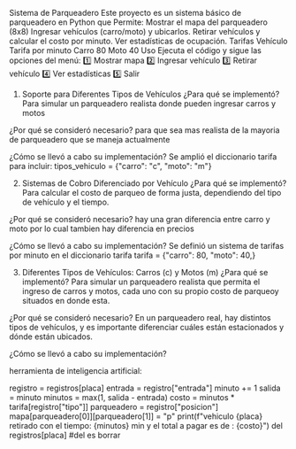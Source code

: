 Sistema de Parqueadero
Este proyecto es un sistema básico de parqueadero en Python que Permite:
Mostrar el mapa del parqueadero (8x8)
Ingresar vehículos (carro/moto) y ubicarlos.
Retirar vehículos y calcular el costo por minuto.
Ver estadísticas de ocupación.
Tarifas
Vehículo	Tarifa por minuto
Carro	80
Moto	40
Uso
Ejecuta el código y sigue las opciones del menú:
1️⃣ Mostrar mapa
2️⃣ Ingresar vehículo
3️⃣ Retirar vehículo
4️⃣ Ver estadísticas
5️⃣ Salir



 1.  Soporte para Diferentes Tipos de Vehículos
¿Para qué se implementó?
Para simular un parqueadero realista donde pueden ingresar carros y motos

¿Por qué se consideró necesario?
para que sea mas realista de la mayoria de parqueadero que se maneja actualmente

¿Cómo se llevó a cabo su implementación?
Se amplió el diccionario tarifa para incluir:
tipos_vehiculo = {"carro": "c", "moto": "m"}



2.  Sistemas de Cobro Diferenciado por Vehículo
¿Para qué se implementó?
Para calcular el costo de parqueo de forma justa, dependiendo del tipo de vehículo y el tiempo.

¿Por qué se consideró necesario?
hay una gran diferencia entre carro y moto por lo cual tambien hay diferencia en precios

¿Cómo se llevó a cabo su implementación?
Se definió un sistema de tarifas por minuto en el diccionario tarifa
tarifa = {"carro": 80, "moto": 40,}

3. Diferentes Tipos de Vehículos: Carros (c) y Motos (m)
¿Para qué se implementó?
Para simular un parqueadero realista que permita el ingreso de carros y motos, cada uno con su propio costo de parqueoy situados en donde esta.

¿Por qué se consideró necesario?
En un parqueadero real, hay distintos tipos de vehículos, y es importante diferenciar cuáles están estacionados y dónde están ubicados.

¿Cómo se llevó a cabo su implementación?



herramienta de inteligencia artificial:

 registro = registros[placa]
        entrada = registro["entrada"]
        minuto += 1
        salida = minuto
        minutos = max(1, salida - entrada)
        costo = minutos * tarifa[registro["tipo"]]
        parqueadero = registro["posicion"]
        mapa[parqueadero[0]][parqueadero[1]] = "p"
        print(f"vehiculo {placa} retirado con el tiempo: {minutos} min y el total a pagar es  de : {costo}")
        del registros[placa]
        #del es borrar
